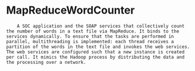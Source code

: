 # MapReduceWordCounter
        A SOC application and the SOAP services that collectively count the number of words in a text file via MapReduce. It binds to the services dynamically. To ensure that the tasks are performed in parallel, multithreading is implemented: each thread receives a partition of the words in the text file and invokes the web services. The web services are configured such that a new instance is created per call. It mimics the Hadoop process by distributing the data and the processing over a network.
